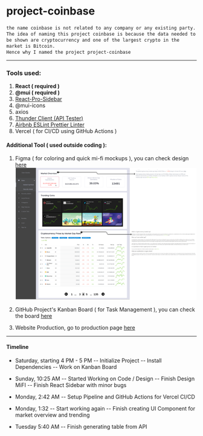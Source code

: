 # project-coinbase

```
the name coinbase is not related to any company or any existing party.
The idea of naming this project coinbase is because the data needed to be shown are cryptocurrency and one of the largest crypto in the market is Bitcoin.
Hence why I named the project project-coinbase
```

---

### Tools used:

1. **React ( required )**
2. **@mui ( required )**
3. [React-Pro-Sidebar](https://www.npmjs.com/package/react-pro-sidebar)
4. @mui-icons
5. axios
6. [Thunder Client (API Tester)](https://www.thunderclient.com/)
7. [Airbnb ESLint Prettier Linter](https://dev.to/saurabhggc/add-eslint-prettier-and-airbnb-to-your-project-3mo8)
8. Vercel ( for CI/CD using GitHub Actions )

#### Additional Tool ( used outside coding ):

1. Figma ( for coloring and quick mi-fi mockups ), you can check design [here](https://www.figma.com/file/qPXOFeTqLm5U5rfEQDHbsY/TableBoard?node-id=0%3A1)
![](./MiFI.png)

2. GitHub Project's Kanban Board ( for Task Management ), you can check the board [here](https://github.com/rickyfelix19/project-coinbase/projects/1)
3. Website Production, go to production page [here](https://project-coinbase.vercel.app/)

---

#### Timeline

- Saturday, starting 4 PM - 5 PM
  -- Initialize Project
  -- Install Dependencies
  -- Work on Kanban Board

- Sunday, 10:25 AM
  -- Started Working on Code / Design
  -- Finish Design MiFI
  -- Finish React Sidebar with minor bugs
- Monday, 2:42 AM
  -- Setup Pipeline and GitHub Actions for Vercel CI/CD
- Monday, 1:32
  -- Start working again
  -- Finish creating UI Component for market overview and trending
- Tuesday 5:40 AM
  -- Finish generating table from API
